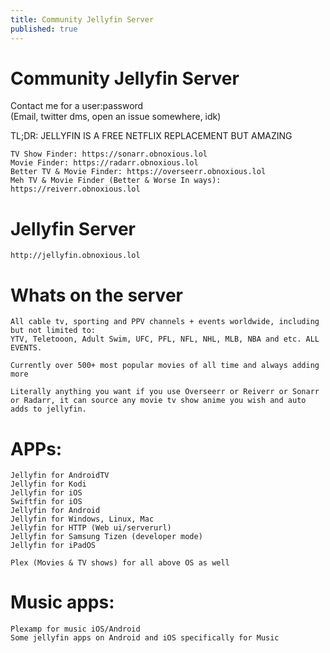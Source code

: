 ```yaml
---
title: Community Jellyfin Server
published: true
---
```


# Community Jellyfin Server

Contact me for a user:password \
(Email, twitter dms, open an issue somewhere, idk)

TL;DR: JELLYFIN IS A FREE NETFLIX REPLACEMENT BUT AMAZING 

```
TV Show Finder: https://sonarr.obnoxious.lol
Movie Finder: https://radarr.obnoxious.lol
Better TV & Movie Finder: https://overseerr.obnoxious.lol
Meh TV & Movie Finder (Better & Worse In ways): https://reiverr.obnoxious.lol
```

# Jellyfin Server

```
http://jellyfin.obnoxious.lol
```

# Whats on the server

```
All cable tv, sporting and PPV channels + events worldwide, including but not limited to:
YTV, Teletooon, Adult Swim, UFC, PFL, NFL, NHL, MLB, NBA and etc. ALL EVENTS.

Currently over 500+ most popular movies of all time and always adding more

Literally anything you want if you use Overseerr or Reiverr or Sonarr or Radarr, it can source any movie tv show anime you wish and auto adds to jellyfin.
```

# APPs:

```
Jellyfin for AndroidTV
Jellyfin for Kodi
Jellyfin for iOS
Swiftfin for iOS
Jellyfin for Android
Jellyfin for Windows, Linux, Mac
Jellyfin for HTTP (Web ui/serverurl)
Jellyfin for Samsung Tizen (developer mode)
Jellyfin for iPadOS

Plex (Movies & TV shows) for all above OS as well
```

# Music apps:

```
Plexamp for music iOS/Android
Some jellyfin apps on Android and iOS specifically for Music
```